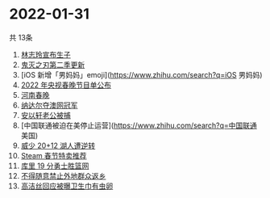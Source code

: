 # 2022-01-31
  共 13条

  <!-- BEGIN -->
  <!-- 最后更新时间:Mon Jan 31 2022 06:13:15 GMT+0000 (Coordinated Universal Time) -->
  1. [林志玲宣布生子](https://www.zhihu.com/search?q=林志玲)
1. [鬼灭之刃第二季更新](https://www.zhihu.com/search?q=鬼灭之刃)
1. [iOS 新增「男妈妈」emoji](https://www.zhihu.com/search?q=iOS 男妈妈)
1. [2022 年央视春晚节目单公布](https://www.zhihu.com/search?q=春晚节目单)
1. [河南春晚](https://www.zhihu.com/search?q=河南春晚)
1. [纳达尔夺澳网冠军](https://www.zhihu.com/search?q=纳达尔)
1. [安以轩老公被捕](https://www.zhihu.com/search?q=安以轩老公)
1. [中国联通被迫在美停止运营](https://www.zhihu.com/search?q=中国联通 美国)
1. [威少 20+12 湖人遭逆转](https://www.zhihu.com/search?q=湖人)
1. [Steam 春节特卖推荐](https://www.zhihu.com/search?q=Steam)
1. [库里 19 分勇士胜篮网](https://www.zhihu.com/search?q=勇士)
1. [不得随意禁止外地群众返乡](https://www.zhihu.com/search?q=不得随意禁止外地群众返乡)
1. [高洁丝回应被曝卫生巾有虫卵](https://www.zhihu.com/search?q=高洁丝回应)
  <!-- END -->
  